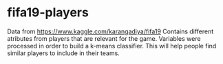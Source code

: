 # fifa19-players

Data from https://www.kaggle.com/karangadiya/fifa19
Contains different atributes from players that are relevant for the game. Variables were processed in order to build a k-means classifier. This will help people find similar players to include in their teams.
